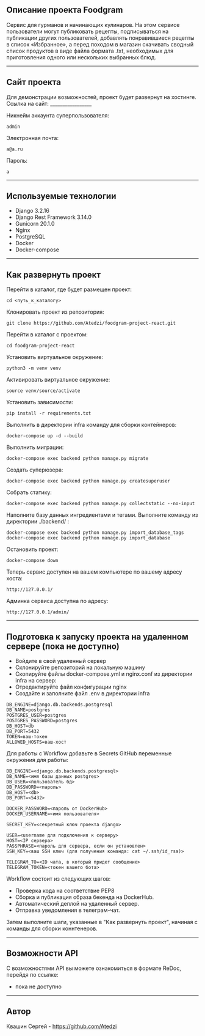 ## Описание проекта Foodgram
Сервис для гурманов и начинающих кулинаров. На этом сервисе пользователи могут публиковать рецепты, подписываться на публикации других пользователей, добавлять понравившиеся рецепты в список «Избранное», а перед походом в магазин скачивать сводный список продуктов в виде файла формата .txt, необходимых для приготовления одного или нескольких выбранных блюд.

***
## Сайт проекта
Для демонстрации возможностей, проект будет развернут на хостинге.
Ссылка на сайт: _________________

Никнейм аккаунта суперпользователя:
```
admin 
``` 
Электронная почта:
```
a@a.ru
```
Пароль:
```
a
```

***
## Используемые технологии
- Django 3.2.16
- Django Rest Framework 3.14.0
- Gunicorn 20.1.0
- Nginx
- PostgreSQL
- Docker
- Docker-compose

***
## Как развернуть проект

Перейти в каталог, где будет размещен проект:
```
cd <путь_к_каталогу>
```
Клонировать проект из репозитория:
```
git clone https://github.com/Atedzi/foodgram-project-react.git
```
Перейти в каталог с проектом:
```
cd foodgram-project-react
```
Установить виртуальное окружение:
```
python3 -m venv venv
```
Активировать виртуальное окружение:
```
source venv/source/activate
```
Установить зависимости:
```
pip install -r requirements.txt
```
Выполнить в директории infra команду для сборки контейнеров:
```
docker-compose up -d --build
```
Выполнить миграции:
```
docker-compose exec backend python manage.py migrate
```
Создать суперюзера:
```
docker-compose exec backend python manage.py createsuperuser
```
Собрать статику:
``` 
docker-compose exec backend python manage.py collectstatic --no-input
``` 
Наполните базу данных ингредиентами и тегами. Выполните команду из директории ./backend/ :
```
docker-compose exec backend python manage.py import_database_tags 
docker-compose exec backend python manage.py import_database

```
Остановить проект:
```
docker-compose down
```
Теперь сервис доступен на вашем компьютере по вашему адресу хоста:
```
http://127.0.0.1/
```
Админка сервиса доступна по адресу:
```
http://127.0.0.1/admin/
```

***
## Подготовка к запуску проекта на удаленном сервере (пока не доступно)

- Войдите в свой удаленный сервер
- Склонируйте репозиторий на локальную машину
- Скопируйте файлы docker-compose.yml и nginx.conf из директории infra на сервер:
- Отредактируйте файл конфигурации nginx
- Cоздайте и заполните файл .env в директории infra
```
DB_ENGINE=django.db.backends.postgresql
DB_NAME=postgres
POSTGRES_USER=postgres
POSTGRES_PASSWORD=postgres
DB_HOST=db
DB_PORT=5432
TOKEN=ваш-токен
ALLOWED_HOSTS=ваш-хост
```

Для работы с Workflow добавьте в Secrets GitHub переменные окружения для работы:
```
DB_ENGINE=<django.db.backends.postgresql>
DB_NAME=<имя базы данных postgres>
DB_USER=<пользователь бд>
DB_PASSWORD=<пароль>
DB_HOST=<db>
DB_PORT=<5432>
    
DOCKER_PASSWORD=<пароль от DockerHub>
DOCKER_USERNAME=<имя пользователя>
    
SECRET_KEY=<секретный ключ проекта django>

USER=<username для подключения к серверу>
HOST=<IP сервера>
PASSPHRASE=<пароль для сервера, если он установлен>
SSH_KEY=<ваш SSH ключ (для получения команда: cat ~/.ssh/id_rsa)>

TELEGRAM_TO=<ID чата, в который придет сообщение>
TELEGRAM_TOKEN=<токен вашего бота>
```
Workflow состоит из следующих шагов:
- Проверка кода на соответствие PEP8
- Сборка и публикация образа бекенда на DockerHub.
- Автоматический деплой на удаленный сервер.
- Отправка уведомления в телеграм-чат.

Затем выполните шаги, указанные в "Как развернуть проект", начиная с команды для сборки коннтенеров.

***
## Возможности API
С возможностями API вы можете ознакомиться в форматe ReDoc, перейдя по ссылке: 
- пока не доступно

***
## Автор

Квашин Сергей - https://github.com/Atedzi

